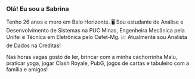 ### Olá! Eu sou a Sabrina

Tenho 26 anos e moro em Belo Horizonte.
🖥️ Sou estudante de Análise e Desenvolvimento de Sistemas na PUC Minas, Engenheira Mecânica pela Unifei e Técnica em Eletrônica pelo Cefet-Mg.
📈 Atualmente sou Analista de Dados na Creditas!

Nas horas vagas gosto de ler, brincar com a minha cachorrinha Malu, praticar yoga, jogar Clash Royale, PubG, jogos de cartas e tabuleiro com a família e amigos! 




